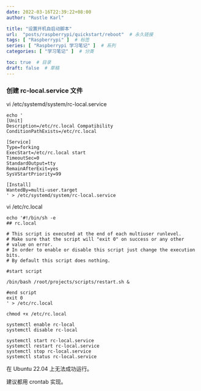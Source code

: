 ```yaml
---
date: 2022-03-16T22:39:22+08:00
author: "Rustle Karl"

title: "设置开机自启动脚本"
url:  "posts/raspberrypi/quickstart/reboot"  # 永久链接
tags: [ "Raspberrypi" ]  # 标签
series: [ "Raspberrypi 学习笔记" ]  # 系列
categories: [ "学习笔记" ]  # 分类

toc: true  # 目录
draft: false  # 草稿
---
```


### 创建 rc-local.service 文件

vi /etc/systemd/system/rc-local.service

```shell
echo '
[Unit]
Description=/etc/rc.local Compatibility
ConditionPathExists=/etc/rc.local

[Service]
Type=forking
ExecStart=/etc/rc.local start
TimeoutSec=0
StandardOutput=tty
RemainAfterExit=yes
SysVStartPriority=99

[Install]
WantedBy=multi-user.target
' > /etc/systemd/system/rc-local.service
```

vi /etc/rc.local

```shell
echo '#!/bin/sh -e
## rc.local

# This script is executed at the end of each multiuser runlevel.
# Make sure that the script will "exit 0" on success or any other
# value on error.
# In order to enable or disable this script just change the execution  bits.
# By default this script does nothing.

#start script

/bin/bash /root/projects/scripts/restart.sh &

#end script
exit 0
' > /etc/rc.local
```

```shell
chmod +x /etc/rc.local
```

```shell
systemctl enable rc-local
systemctl disable rc-local
```

```shell
systemctl start rc-local.service
systemctl restart rc-local.service
systemctl stop rc-local.service
systemctl status rc-local.service
```

在 Ubuntu 22.04 上无法成功运行。

建议都用 crontab 实现。
